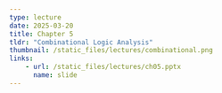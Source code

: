 ```yaml
---
type: lecture
date: 2025-03-20
title: Chapter 5
tldr: "Combinational Logic Analysis"
thumbnail: /static_files/lectures/combinational.png
links:
    - url: /static_files/lectures/ch05.pptx
      name: slide
---
```

